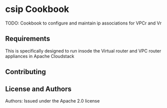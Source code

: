 csip Cookbook
=============
TODO: Cookbook to configure and maintain ip associations for VPCr and Vr

Requirements
------------
This is specifically designed to run insode the Virtual router and VPC router appliances in Apache Cloudstack

Contributing
------------

License and Authors
-------------------
Authors: 
Issued under the Apache 2.0 license
